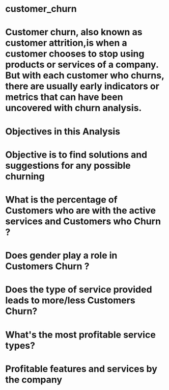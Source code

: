 # customer_churn
# Customer churn, also known as customer attrition,is when a customer chooses to stop using products or services of a company. But with each customer who churns, there are usually early indicators or metrics that can have been uncovered with churn analysis.
# Objectives in this Analysis
# Objective is to find solutions and suggestions for any possible churning
# What is the percentage of Customers who are with the active services and Customers who Churn ?
# Does gender play a role in Customers Churn ?
# Does the type of service provided leads to more/less Customers Churn?
# What's the most profitable service types?
# Profitable features and services by the company

